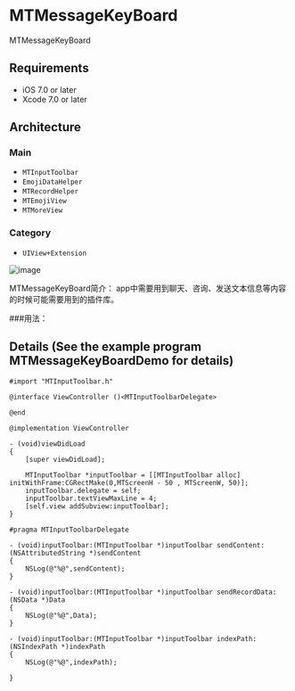 # MTMessageKeyBoard
MTMessageKeyBoard

## Requirements
* iOS 7.0 or later
* Xcode 7.0 or later

## Architecture
### Main
- `MTInputToolbar`
- `EmojiDataHelper`
- `MTRecordHelper`
- `MTEmojiView`
- `MTMoreView`

### Category
- `UIView+Extension`

![image](https://github.com/MrTung/MTMessageKeyBoard/blob/master/MTMessageKeyBoardDemo/ScreenShots/2016-12-23%2012_00_53.gif?raw=true)


MTMessageKeyBoard简介：
app中需要用到聊天、咨询、发送文本信息等内容的时候可能需要用到的插件库。

###用法：

## <a id="Details"></a>Details (See the example program MTMessageKeyBoardDemo for details)
```objc
#import "MTInputToolbar.h"

@interface ViewController ()<MTInputToolbarDelegate>

@end

@implementation ViewController

- (void)viewDidLoad
{
    [super viewDidLoad];
    
    MTInputToolbar *inputToolbar = [[MTInputToolbar alloc] initWithFrame:CGRectMake(0,MTScreenH - 50 , MTScreenW, 50)];
    inputToolbar.delegate = self;
    inputToolbar.textViewMaxLine = 4;
    [self.view addSubview:inputToolbar];
}

#pragma MTInputToolbarDelegate

- (void)inputToolbar:(MTInputToolbar *)inputToolbar sendContent:(NSAttributedString *)sendContent
{
    NSLog(@"%@",sendContent);
}

- (void)inputToolbar:(MTInputToolbar *)inputToolbar sendRecordData:(NSData *)Data
{
    NSLog(@"%@",Data);
}

- (void)inputToolbar:(MTInputToolbar *)inputToolbar indexPath:(NSIndexPath *)indexPath
{
    NSLog(@"%@",indexPath);

}


```

